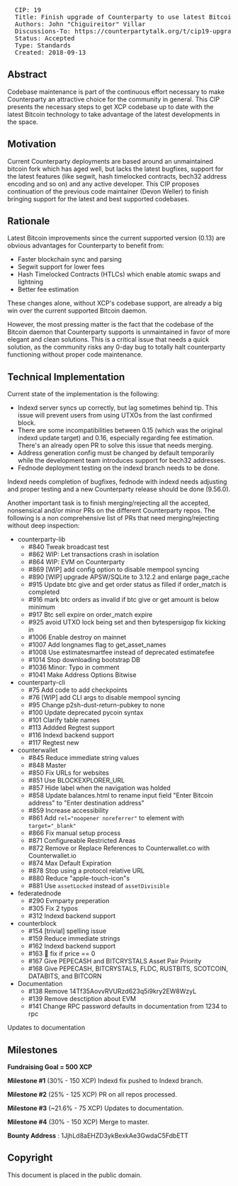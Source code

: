 <pre>
  CIP: 19
  Title: Finish upgrade of Counterparty to use latest Bitcoin and Indexd
  Authors: John "Chiguireitor" Villar
  Discussions-To: https://counterpartytalk.org/t/cip19-upgrade-to-bitcoin-0-16-2-and-indexd/5039
  Status: Accepted
  Type: Standards
  Created: 2018-09-13
</pre>

## Abstract ##

Codebase maintenance is part of the continuous effort necessary to make
Counterparty an attractive choice for the community in general. This CIP
presents the necessary steps to get XCP codebase up to date with the latest
Bitcoin technology to take advantage of the latest developments in the space.

## Motivation ##

Current Counterparty deployments are based around an unmaintained bitcoin fork
which has aged well, but lacks the latest bugfixes, support for the latest
features (like segwit, hash timelocked contracts, bech32 address encoding and
so on) and any active developer. This CIP proposes continuation of the previous
code maintainer (Devon Weller) to finish bringing support for the latest and
best supported codebases.

## Rationale ##

Latest Bitcoin improvements since the current supported version (0.13) are
obvious advantages for Counterparty to benefit from:

 * Faster blockchain sync and parsing
 * Segwit support for lower fees
 * Hash Timelocked Contracts (HTLCs) which enable atomic swaps and lightning
 * Better fee estimation

These changes alone, without XCP's codebase support, are already a big win over
the current supported Bitcoin daemon.

However, the most pressing matter is the fact that the codebase of the Bitcoin
daemon that Counterparty supports is unmaintained in favor of more elegant and
clean solutions. This is a critical issue that needs a quick solution, as the
community risks any 0-day bug to totally halt counterparty functioning without
proper code maintenance.

## Technical Implementation ##

Current state of the implementation is the following:

 * Indexd server syncs up correctly, but lag sometimes behind tip. This issue
   will prevent users from using UTXOs from the last confirmed block.
 * There are some incompatibilities between 0.15 (which was the original indexd
   update target) and 0.16, especially regarding fee estimation. There's an
   already open PR to solve this issue that needs merging.
 * Address generation config must be changed by default temporarily while the
   development team introduces support for bech32 addresses.
 * Fednode deployment testing on the indexd branch needs to be done.

Indexd needs completion of bugfixes, fednode with indexd needs adjusting and
proper testing and a new Counterparty release should be done (9.56.0).

Another important task is to finish merging/rejecting all the accepted,
nonsensical and/or minor PRs on the different Counterparty repos. The following
is a non comprehensive list of PRs that need merging/rejecting without deep
inspection:

 * counterparty-lib
   - #840 Tweak broadcast test
   - #862 WIP: Let transactions crash in isolation
   - #864 WIP: EVM on Counterparty
   - #869 [WIP] add config option to disable mempool syncing
   - #890 [WIP] upgrade APSW/SQLite to 3.12.2 and enlarge page_cache
   - #915 Update btc give and get order status as filled if order_match is
  completed
   - #916 mark btc orders as invalid if btc give or get amount is below minimum
   - #917 Btc sell expire on order_match expire
   - #925 avoid UTXO lock being set and then bytespersigop fix kicking in
   - #1006 Enable destroy on mainnet
   - #1007 Add longnames flag to get_asset_names
   - #1008 Use estimatesmartfee instead of deprecated estimatefee
   - #1014 Stop downloading bootstrap DB
   - #1036 Minor: Typo in comment
   - #1041 Make Address Options Bitwise
 * counterparty-cli
   - #75 Add code to add checkpoints
   - #76 [WIP] add CLI args to disable mempool syncing
   - #95 Change p2sh-dust-return-pubkey to none
   - #100 Update deprecated pycoin syntax
   - #101 Clarify table names
   - #113 Addded Regtest support
   - #116 Indexd backend support
   - #117 Regtest new
 * counterwallet
   - #845 Reduce immediate string values
   - #848 Master
   - #850 Fix URLs for websites
   - #851 Use BLOCKEXPLORER_URL
   - #857 Hide label when the navigation was holded
   - #858 Update balances.html to rename input field "Enter Bitcoin address" to
  "Enter destination address"
   - #859 Increase accessibility
   - #861 Add `rel="noopener noreferrer"` to <a> element with `target="_blank"`
   - #866 Fix manual setup process
   - #871 Configureable Restricted Areas
   - #872 Remove or Replace References to Counterwallet.co with Counterwallet.io
   - #874 Max Default Expiration
   - #878 Stop using a protocol relative URL
   - #880 Reduce "apple-touch-icon"s
   - #881 Use `assetLocked` instead of `assetDivisible`
 * federatednode
   - #290 Evmparty preperation
   - #305 Fix 2 typos
   - #312 Indexd backend support
 * counterblock
   - #154 [trivial] spelling issue
   - #159 Reduce immediate strings
   - #162 Indexd backend support
   - #163 :bug: fix if price == 0
   - #167 Give PEPECASH and BITCRYSTALS Asset Pair Priority
   - #168 Give PEPECASH, BITCRYSTALS, FLDC, RUSTBITS, SCOTCOIN, DATABITS, and
  BITCORN
 * Documentation
   - #138 Remove 14Tf35AovvRVURzd623q5i9kry2EW8WzyL
   - #139 Remove desctiption about EVM
   - #141 Change RPC password defaults in documentation from 1234 to rpc

Updates to documentation

## Milestones ##

**Fundraising Goal = 500 XCP**

**Milestone #1** (30% - 150 XCP)
Indexd fix pushed to Indexd branch.

**Milestone #2** (25% - 125 XCP)
PR on all repos processed.

**Milestone #3** (~21.6% - 75 XCP)
Updates to documentation.

**Milestone #4** (30% - 150 XCP)
Merge to master.

**Bounty Address** : 1JjhLd8aEHZD3ykBexkAe3GwdaC5FdbETT

## Copyright ##

This document is placed in the public domain.
